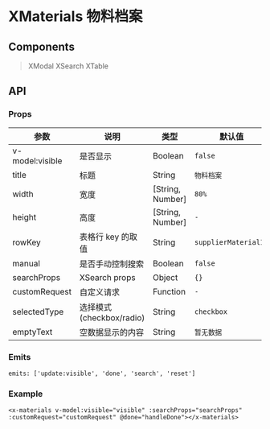 # XMaterials 物料档案

## Components

> XModal
> XSearch
> XTable

## API

### Props

| 参数 | 说明 | 类型 | 默认值 |
| --- | --- | --- | --- |
| v-model:visible | 是否显示 | Boolean | `false` |
| title | 标题 | String | `物料档案` |
| width | 宽度 | [String, Number] | `80%` |
| height | 高度 | [String, Number] | `-` |
| rowKey | 表格行 key 的取值 | String | `supplierMaterialId` |                                                                  |
| manual | 是否手动控制搜索 | Boolean | `false` |
| searchProps | XSearch props | Object | `{}` |
| customRequest | 自定义请求 | Function | `-` |
| selectedType | 选择模式(checkbox/radio) | String | `checkbox` |
| emptyText | 空数据显示的内容 | String | `暂无数据` |

### Emits

```vue
emits: ['update:visible', 'done', 'search', 'reset']
```

### Example

```vue
<x-materials v-model:visible="visible" :searchProps="searchProps" :customRequest="customRequest" @done="handleDone"></x-materials>
```
